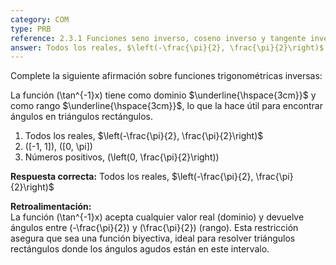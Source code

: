 ```yaml
---
category: COM
type: PRB
reference: 2.3.1 Funciones seno inverso, coseno inverso y tangente inversa
answer: Todos los reales, $\left(-\frac{\pi}{2}, \frac{\pi}{2}\right)$
---
```


Complete la siguiente afirmación sobre funciones trigonométricas inversas:

La función \(\tan^{-1}x\) tiene como dominio $\underline{\hspace{3cm}}$ y como rango $\underline{\hspace{3cm}}$, lo que la hace útil para encontrar ángulos en triángulos rectángulos.

1. Todos los reales, $\left(-\frac{\pi}{2}, \frac{\pi}{2}\right)$
2. \([-1, 1]\), \([0, \pi]\)
3. Números positivos, \(\left(0, \frac{\pi}{2}\right)\)

**Respuesta correcta:** Todos los reales, $\left(-\frac{\pi}{2}, \frac{\pi}{2}\right)$

**Retroalimentación:**  
La función \(\tan^{-1}x\) acepta cualquier valor real (dominio) y devuelve ángulos entre \(-\frac{\pi}{2}\) y \(\frac{\pi}{2}\) (rango). Esta restricción asegura que sea una función biyectiva, ideal para resolver triángulos rectángulos donde los ángulos agudos están en este intervalo.
